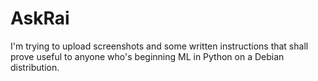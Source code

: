 # AskRai
I'm trying to upload screenshots and some written instructions that shall prove useful to anyone who's beginning ML in Python on a Debian distribution.
